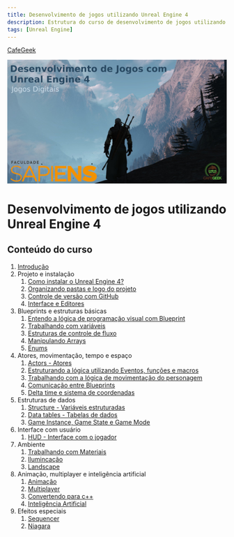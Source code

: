 ```yaml
---
title: Desenvolvimento de jogos utilizando Unreal Engine 4
description: Estrutura do curso de desenvolvimento de jogos utilizando Unreal Engine 4
tags: [Unreal Engine]
---
```


[CafeGeek](https://myerco.github.io/CafeGeek)

![introducao desenvolvimento jogos ue4](imagens/introducao_desenvolvimento_jogos_ue4.jpg)

# Desenvolvimento de jogos utilizando Unreal Engine 4

## Conteúdo do curso
<a name="1"></a>
1. [Introdução](introducao_ue4_blueprint.html)
1. Projeto e instalação
    1. [Como instalar o Unreal Engine 4?](https://myerco.github.io/CafeGeek/ue4_blueprint/como_instalar_o_unreal_engine.html)
    1. [Organizando pastas e logo do projeto](https://myerco.github.io/CafeGeek/ue4_blueprint/organizando_pastas_e_logo.html)
    1. [Controle de versão com GitHub](https://myerco.github.io/CafeGeek/ue4_blueprint/controle_de_versao_github.html)
    1. [Interface e Editores](ue4_blueprint/interface.html)  
1. Blueprints e estruturas básicas
    1. [Entendo a lógica de programação visual com Blueprint](https://myerco.github.io/CafeGeek/ue4_blueprint/entendo_blueprint.html)
    1. [Trabalhando com variáveis](https://myerco.github.io/CafeGeek/ue4_blueprint/trabalhando_com_variaveis.html)  
    1. [Estruturas de controle de fluxo](https://myerco.github.io/CafeGeek/ue4_blueprint/estruturas_de_controle_de_fluxo.html)
    1. [Manipulando Arrays](https://myerco.github.io/CafeGeek/ue4_blueprint/manipulando_array.html)  
    1. [Enums](https://myerco.github.io/CafeGeek/ue4_blueprint/enum.html)    
1. Atores, movimentação, tempo e espaço
    1. [Actors - Atores](https://myerco.github.io/CafeGeek/ue4_blueprint/actor_atores.html)
    1. [Estruturando a lógica utilizando Eventos, funções e macros](https://myerco.github.io/CafeGeek/ue4_blueprint/estruturando_logica_utilizando_eventos_funcoes_macros.html)  
    1. [Trabalhando com a lógica de movimentação do personagem](https://myerco.github.io/CafeGeek/ue4_blueprint/trabalhando_com_logica_movimentacao_de_personagem.html)    
    1. [Comunicação entre Blueprints](https://myerco.github.io/CafeGeek/ue4_blueprint/comunicacao_entre_blueprint.html)    
    1. [Delta time e sistema de coordenadas](https://myerco.github.io/CafeGeek/ue4_blueprint/deltatime_sistema_coordenadas.html)  
1. Estruturas de dados
    1. [Structure - Variáveis estruturadas](https://myerco.github.io/CafeGeek/ue4_blueprint/structure_variaveis_estruturadas.html)  
    1. [Data tables - Tabelas de dados](https://myerco.github.io/CafeGeek/ue4_blueprint/datatables.html)
    1. [Game Instance, Game State e Game Mode](https://myerco.github.io/CafeGeek/ue4_blueprint/gameinstance_state_mode.html)
1. Interface com usuário
    1. [HUD - Interface com o jogador](https://myerco.github.io/CafeGeek/ue4_blueprint/hud_interface.html)
1. Ambiente
    1. [Trabalhando com Materiais](https://myerco.github.io/CafeGeek/trabalhando_com_materiais.html)
    1. [Ilumincação](https://myerco.github.io/CafeGeek/iluminacao.html)
    1. [Landscape](https://myerco.github.io/CafeGeek/Landscape.html)  
1. Animação, multiplayer e inteligência artificial
    1. [Animação](https://myerco.github.io/CafeGeek/ue4_blueprint/animacao.html)
    1. [Multiplayer](https://myerco.github.io/CafeGeek/ue4_blueprint/multiplayer.html)
    1. [Convertendo para c++](https://myerco.github.io/CafeGeek/ue4_blueprint/convertendo.html)
    1. [Inteligência Artificial](https://myerco.github.io/CafeGeek/ue4_blueprint/inteligenciaartificial.html)
1. Efeitos especiais
    1. [Sequencer](https://myerco.github.io/CafeGeek/sequencer.html)
    1. [Niagara](https://myerco.github.io/CafeGeek/ue4_blueprint/niagara.html)
